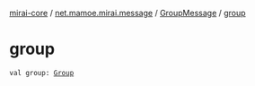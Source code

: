 [mirai-core](../../index.md) / [net.mamoe.mirai.message](../index.md) / [GroupMessage](index.md) / [group](./group.md)

# group

`val group: `[`Group`](../../net.mamoe.mirai.contact/-group/index.md)